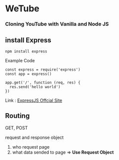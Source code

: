 # WeTube

### Cloning YouTube with Vanilla and Node JS

## install Express

```
npm install express
```

Example Code

```
const express = require('express')
const app = express()

app.get('/', function (req, res) {
  res.send('hello world')
})
```

Link : [ExpressJS Offcial Site][expresslink]

[expresslink]: https://expressjs.com/ "To ExpressJS"

## Routing

GET, POST

request and response object

1. who request page
2. what data sended to page
   => **Use Request Object**
